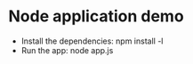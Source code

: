 Node application demo
=====================

* Install the dependencies: npm install -l
* Run the app: node app.js
